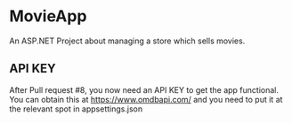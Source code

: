 # MovieApp
An ASP.NET Project about managing a store which sells movies.

## API KEY
After Pull request #8, you now need an API KEY to get the app functional. You can obtain this at https://www.omdbapi.com/ and you need to put it at the relevant spot in appsettings.json

